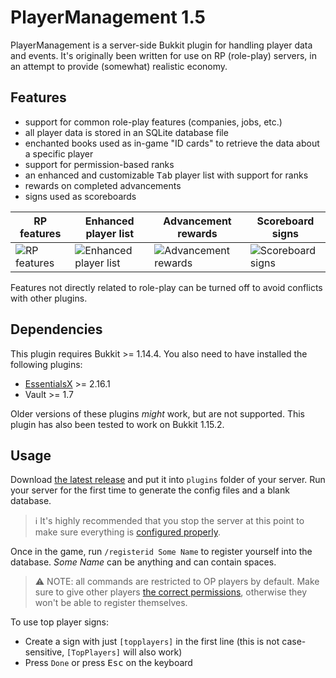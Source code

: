 # PlayerManagement 1.5

PlayerManagement is a server-side Bukkit plugin for handling player data and events. It's originally been written for use on RP (role-play) servers, in an attempt to provide (somewhat) realistic economy.

## Features

- support for common role-play features (companies, jobs, etc.)
- all player data is stored in an SQLite database file
- enchanted books used as in-game "ID cards" to retrieve the data about a specific player
- support for permission-based ranks
- an enhanced and customizable <kbd>Tab</kbd> player list with support for ranks
- rewards on completed advancements
- signs used as scoreboards

RP features | Enhanced player list | Advancement rewards | Scoreboard signs
----------- | -------------------- | ------------------- | ----------------
![RP features](https://user-images.githubusercontent.com/35228139/84886093-3ccdf380-b094-11ea-887c-a6572495be22.png) | ![Enhanced player list](https://user-images.githubusercontent.com/35228139/84885811-d6e16c00-b093-11ea-8e2a-f69cecfd1be7.png) | ![Advancement rewards](https://user-images.githubusercontent.com/35228139/84885878-ed87c300-b093-11ea-9316-31a8caceeeb5.png) | ![Scoreboard signs](https://user-images.githubusercontent.com/35228139/84886242-6edf5580-b094-11ea-8d51-327f535fdcae.png)

Features not directly related to role-play can be turned off to avoid conflicts with other plugins.

## Dependencies

This plugin requires Bukkit >= 1.14.4. You also need to have installed the following plugins:

- [EssentialsX](https://github.com/EssentialsX/Essentials) >= 2.16.1
- Vault >= 1.7

Older versions of these plugins *might* work, but are not supported. This plugin has also been tested to work on Bukkit 1.15.2.

## Usage

Download [the latest release](https://github.com/RedCreator37/PlayerManagement/releases) and put it into `plugins` folder of your server. Run your server for the first time to generate the config files and a blank database.

> ℹ It's highly recommended that you stop the server at this point to make sure everything is [configured properly](./Config.md).

Once in the game, run `/registerid Some Name` to register yourself into the database. *Some Name* can be anything and can contain spaces.

> ⚠ NOTE: all commands are restricted to OP players by default. Make sure to give other players [the correct permissions](./Config.md), otherwise they won't be able to register themselves.

To use top player signs:

- Create a sign with just `[topplayers]` in the first line (this is not case-sensitive, `[TopPlayers]` will also work)
- Press `Done` or press <kbd>Esc</kbd> on the keyboard
